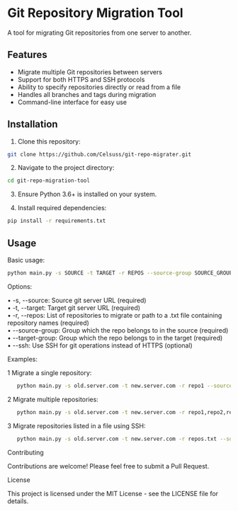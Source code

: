 # Git Repository Migration Tool

A tool for migrating Git repositories from one server to another.

## Features

- Migrate multiple Git repositories between servers
- Support for both HTTPS and SSH protocols
- Ability to specify repositories directly or read from a file
- Handles all branches and tags during migration
- Command-line interface for easy use

## Installation

1. Clone this repository:


```bash
git clone https://github.com/Celsuss/git-repo-migrater.git
```


2. Navigate to the project directory:


```bash
cd git-repo-migration-tool
```


3. Ensure Python 3.6+ is installed on your system.

4. Install required dependencies:


```bash
pip install -r requirements.txt
```



## Usage

Basic usage:

```bash
python main.py -s SOURCE -t TARGET -r REPOS --source-group SOURCE_GROUP --target-group TARGET_GROUP [--ssh]
```


Options:

 • -s, --source: Source git server URL (required)<br>
 • -t, --target: Target git server URL (required)<br>
 • -r, --repos: List of repositories to migrate or path to a .txt file containing repository names (required)<br>
 • --source-group: Group which the repo belongs to in the source (required)<br>
 • --target-group: Group which the repo belongs to in the target (required)<br>
 • --ssh: Use SSH for git operations instead of HTTPS (optional)<br>

Examples:

 1 Migrate a single repository:
```bash
   python main.py -s old.server.com -t new.server.com -r repo1 --source-group oldgroup --target-group newgroup
```

 2 Migrate multiple repositories:

```bash
   python main.py -s old.server.com -t new.server.com -r repo1,repo2,repo3 --source-group oldgroup --target-group newgroup
```

 3 Migrate repositories listed in a file using SSH:

```bash
   python main.py -s old.server.com -t new.server.com -r repos.txt --source-group oldgroup --target-group newgroup --ssh
```



Contributing

Contributions are welcome! Please feel free to submit a Pull Request.


License

This project is licensed under the MIT License - see the LICENSE file for details.
